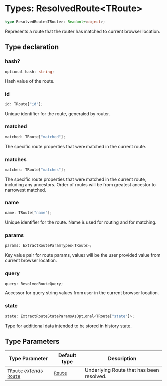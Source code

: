# Types: ResolvedRoute\<TRoute\>

```ts
type ResolvedRoute<TRoute>: Readonly<object>;
```

Represents a route that the router has matched to current browser location.

## Type declaration

### hash?

```ts
optional hash: string;
```

Hash value of the route.

### id

```ts
id: TRoute["id"];
```

Unique identifier for the route, generated by router.

### matched

```ts
matched: TRoute["matched"];
```

The specific route properties that were matched in the current route.

### matches

```ts
matches: TRoute["matches"];
```

The specific route properties that were matched in the current route, including any ancestors.
Order of routes will be from greatest ancestor to narrowest matched.

### name

```ts
name: TRoute["name"];
```

Unique identifier for the route. Name is used for routing and for matching.

### params

```ts
params: ExtractRouteParamTypes<TRoute>;
```

Key value pair for route params, values will be the user provided value from current browser location.

### query

```ts
query: ResolvedRouteQuery;
```

Accessor for query string values from user in the current browser location.

### state

```ts
state: ExtractRouteStateParamsAsOptional<TRoute["state"]>;
```

Type for additional data intended to be stored in history state.

## Type Parameters

| Type Parameter | Default type | Description |
| ------ | ------ | ------ |
| `TRoute` *extends* [`Route`](Route.md) | [`Route`](Route.md) | Underlying Route that has been resolved. |

